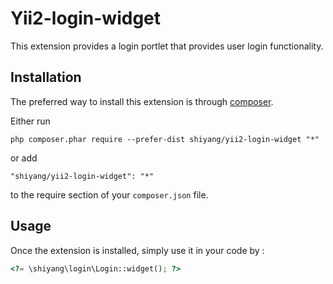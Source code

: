 Yii2-login-widget
===============
This extension provides a login portlet  that provides user login functionality.

Installation
------------

The preferred way to install this extension is through [composer](http://getcomposer.org/download/).

Either run

```
php composer.phar require --prefer-dist shiyang/yii2-login-widget "*"
```

or add

```
"shiyang/yii2-login-widget": "*"
```

to the require section of your `composer.json` file.


Usage
-----

Once the extension is installed, simply use it in your code by  :

```php
<?= \shiyang\login\Login::widget(); ?>
```